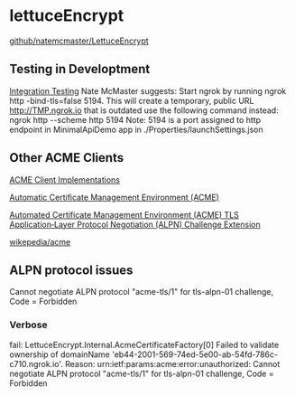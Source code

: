 ﻿# lettuceEncrypt
[github/natemcmaster/LettuceEncrypt](https://github.com/natemcmaster/LettuceEncrypt)

## Testing in Developtment
[Integration Testing](https://github.com/natemcmaster/LettuceEncrypt/tree/main/test/Integration)
Nate McMaster suggests:
Start ngrok by running ngrok http -bind-tls=false 5194. This will create a temporary, public URL http://TMP.ngrok.io
that is outdated use the following command instead:
ngrok http --scheme http 5194
Note: 5194 is a port assigned to http endpoint in MinimalApiDemo app in ./Properties/launchSettings.json

## Other ACME Clients
[ACME Client Implementations](https://letsencrypt.org/docs/client-options/)

[Automatic Certificate Management Environment (ACME)](https://www.rfc-editor.org/rfc/rfc8555)

[Automated Certificate Management Environment (ACME) TLS Application‑Layer Protocol Negotiation (ALPN) Challenge Extension](https://www.rfc-editor.org/rfc/rfc8737)

[wikepedia/acme](https://en.wikipedia.org/wiki/Automated_Certificate_Management_Environment)

## ALPN protocol issues
Cannot negotiate ALPN protocol "acme-tls/1" for tls-alpn-01 challenge, Code = Forbidden

### Verbose
fail: LettuceEncrypt.Internal.AcmeCertificateFactory[0]
      Failed to validate ownership of domainName 'eb44-2001-569-74ed-5e00-ab-54fd-786c-c710.ngrok.io'. Reason: urn:ietf:params:acme:error:unauthorized: Cannot negotiate ALPN protocol "acme-tls/1" for tls-alpn-01 challenge, Code = Forbidden
